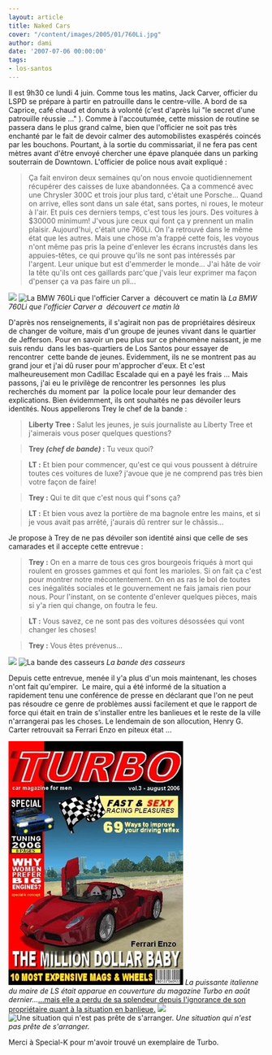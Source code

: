 ```yaml
---
layout: article
title: Naked Cars
cover: "/content/images/2005/01/760Li.jpg"
author: dami
date: '2007-07-06 00:00:00'
tags:
- los-santos
---
```


Il est 9h30 ce lundi 4 juin. Comme tous les matins, Jack Carver, officier du LSPD se prépare à partir en patrouille dans le centre-ville. A bord de sa Caprice, café chaud et donuts à volonté (c'est d'après lui "le secret d'une patrouille réussie ..." ). Comme à l'accoutumée, cette mission de routine se passera dans le plus grand calme, bien que l'officier ne soit pas très enchanté par le fait de devoir calmer des automobilistes exaspérés coincés par les bouchons. Pourtant, à la sortie du commissariat, il ne fera pas cent mètres avant d'être envoyé chercher une épave planquée dans un parking souterrain de Downtown. L'officier de police nous avait expliqué :

> Ça fait environ deux semaines qu'on nous envoie quotidiennement récupérer des caisses de luxe abandonnées. Ça a commencé avec une Chrysler 300C et trois jour plus tard, c'était une Porsche... Quand on arrive, elles sont dans un sale état, sans portes, ni roues, le moteur à l'air. Et puis ces derniers temps, c'est tous les jours. Des voitures à $30000 minimum! J'vous jure ceux qui font ça y prennent un malin plaisir. Aujourd'hui, c'était une 760Li. On l'a retrouvé dans le même état que les autres. Mais une chose m'a frappé cette fois, les voyous n'ont même pas pris la peine d'enlever les écrans incrustés dans les appuies-têtes, ce qui prouve qu'ils ne sont pas intéressés par l'argent. Leur unique but est d'emmerder le monde... J'ai hâte de voir la tête qu'ils ont ces gaillards parc'que j'vais leur exprimer ma façon d'penser ça va pas faire un pli...

![](/content/images/2005/01/760Li.jpg)
![La BMW 760Li que l'officier Carver a  découvert ce matin là](/content/images/2005/01/760Li2.jpg)
_La BMW 760Li que l'officier Carver a  découvert ce matin là_

D'après nos renseignements, il s'agirait non pas de propriétaires désireux de changer de voiture, mais d'un groupe de jeunes vivant dans le quartier de Jefferson. Pour en savoir un peu plus sur ce phénomène naissant, je me suis rendu&nbsp; dans les bas-quartiers de Los Santos pour essayer de rencontrer&nbsp; cette bande de jeunes. Evidemment, ils ne se montrent pas au grand jour et j'ai dû ruser pour m'approcher d'eux. Et c'est malheureusement mon Cadillac Escalade qui en a payé les frais ... Mais passons, j'ai eu le privilège de rencontrer les personnes&nbsp; les plus recherchés du moment par&nbsp; la police locale pour leur demander des explications. Bien évidemment, ils ont souhaités ne pas dévoiler leurs identités. Nous appellerons Trey le chef de la bande :

> **Liberty Tree :** Salut les jeunes, je suis journaliste au Liberty Tree et j'aimerais vous poser quelques questions?

> **Trey _(chef de bande)_ :** Tu veux quoi?

> **LT :** Et bien pour commencer, qu'est ce qui vous poussent à détruire toutes ces voitures de luxe? j'avoue que je ne comprend pas très bien votre façon de faire!

> **Trey :** Qui te dit que c'est nous qui f'sons ça?

> **LT :** Et bien vous avez la portière de ma bagnole entre les mains, et si je vous avait pas arrêté, j'aurais dû rentrer sur le châssis...

Je propose à Trey de ne pas dévoiler son identité ainsi que celle de ses camarades et il accepte cette entrevue :

> **Trey :** On en a marre de tous ces gros bourgeois friqués à mort qui roulent en grosses gammes et qui font les marioles. Si on fait ça c'est pour montrer notre mécontentement. On en as ras le bol de toutes ces inégalités sociales et le gouvernement ne fais jamais rien pour nous. Pour l'instant, on se contente d'enlever quelques pièces, mais si y'a rien qui change, on foutra le feu.

> **LT :** Vous savez, ce ne sont pas des voitures désossées qui vont changer les choses!

> **Trey :** Vous êtes prévenus...

![](/content/images/2005/01/gang1.jpg)
![La bande des casseurs](/content/images/2005/01/gang2.jpg)
_La bande des casseurs_

Depuis cette entrevue, menée il y'a plus d'un mois maintenant, les choses n'ont fait qu'empirer.&nbsp; Le maire, qui a été informé de la situation a rapidement tenu une conférence de presse en déclarant que l'on ne peut pas résoudre ce genre de problèmes aussi facilement et que le rapport de force qui était en train de s'installer entre les banlieues et le reste de la ville n'arrangerai pas les choses. Le lendemain de son allocution, Henry G. Carter retrouvait sa Ferrari Enzo en piteux état ...

![La puissante italienne du maire de LS était apparue en couverture du magazine Turbo en août dernier...](/content/images/2005/01/mag_turbo.jpg)
_La puissante italienne du maire de LS était apparue en couverture du magazine Turbo en août dernier..._[...mais elle a perdu de sa splendeur depuis l'ignorance de son propriétaire quant à la situation en banlieue.](/content/images/2005/01/enzo_carter.jpg)
![](/content/images/2005/01/navigator.jpg)
![Une situation qui n'est pas prête de s'arranger.](/content/images/2005/01/RX7_t.jpg)
_Une situation qui n'est pas prête de s'arranger._

Merci à Special-K pour m'avoir trouvé un exemplaire de Turbo.